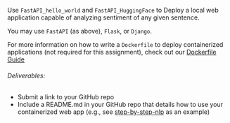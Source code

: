 Use `FastAPI_hello_world` and `FastAPI_HuggingFace` to Deploy a local</i> web application capable of analyzing sentiment of any given sentence.

You may use `FastAPI` (as above), `Flask`, or `Django`.

For more information on how to write a `Dockerfile` to deploy containerized applications (not required for this assignment), check out our [Dockerfile Guide](/guides/dockerfile_guide.md)

###### Deliverables:
- Submit a link to your GitHub repo
- Include a README.md in your GitHub repo that details how to use your containerized web app (e.g., see [step-by-step-nlp](https://github.com/FourthBrain/step-by-step-nlp-dialogpt-chatbot) as an example)
